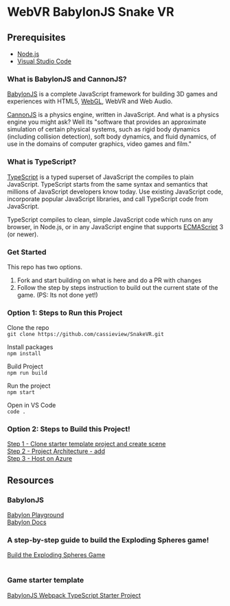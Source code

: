 # WebVR BabylonJS Snake VR

## Prerequisites

- [Node.js](https://nodejs.org/en/download/)
- [Visual Studio Code](https://code.visualstudio.com/download?WT.mc_id=devto-blog-casiljan)

### What is BabylonJS and CannonJS?

[BabylonJS](https://www.babylonjs.com/) is a complete JavaScript framework for building 3D games and experiences with HTML5, [WebGL](https://en.wikipedia.org/wiki/WebGL), WebVR and Web Audio.

[CannonJS](http://www.cannonjs.org/) is a physics engine, written in JavaScript. And what is a physics engine you might ask? Well its "software that provides an approximate simulation of certain physical systems, such as rigid body dynamics (including collision detection), soft body dynamics, and fluid dynamics, of use in the domains of computer graphics, video games and film."

### What is TypeScript?

[TypeScript](https://www.typescriptlang.org/) is a typed superset of JavaScript the compiles to plain JavaScript. TypeScript starts from the same syntax and semantics that millions of JavaScript developers know today. Use existing JavaScript code, incorporate popular JavaScript libraries, and call TypeScript code from JavaScript.

TypeScript compiles to clean, simple JavaScript code which runs on any browser, in Node.js, or in any JavaScript engine that supports [ECMAScript](https://en.wikipedia.org/wiki/ECMAScript) 3 (or newer).

### Get Started

This repo has two options.

1. Fork and start building on what is here and do a PR with changes
2. Follow the step by steps instruction to build out the current state of the game. (PS: Its not done yet!)

### Option 1: Steps to Run this Project

Clone the repo <br>
`git clone https://github.com/cassieview/SnakeVR.git`

Install packages <br>
`npm install`

Build Project <br>
`npm run build`

Run the project <br>
`npm start`

Open in VS Code <br>
`code .`

### Option 2: Steps to Build this Project!

[Step 1 - Clone starter template project and create scene](/steps/step1.md) </br>
[Step 2 - Project Architecture - add](/steps/step2.md)</br>
[Step 3 - Host on Azure](/steps/step3.md)

## Resources

### BabylonJS

[Babylon Playground](https://www.babylonjs-playground.com/) <br>
[Babylon Docs](https://doc.babylonjs.com/)

### A step-by-step guide to build the Exploding Spheres game!

[Build the Exploding Spheres Game](https://github.com/cassieview/student-hack-resources/tree/master/SpatialWorkshops/WebVrGameTypeScript) <br><br>

### Game starter template
[BabylonJS Webpack TypeScript Starter Project](https://github.com/cassieview/babylonjs-webpack-typescript-starter-project)
